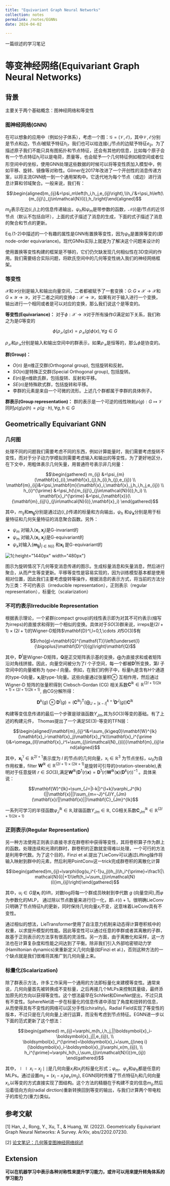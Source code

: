 ```yaml
---
title: "Equivariant Graph Neural Networks"
collection: notes
permalink: /notes/EGNNs
date: 2024-04-02

---
```


一篇综述的学习笔记

# 等变神经网络(Equivariant Graph Neural Networks)

## 背景
主要关于两个基础概念：图神经网络和等变性

### 图神经网络(GNN)

在可以想象的应用中（例如分子体系），考虑一个图：$\mathcal{G}=(\mathcal{V},\mathcal{E})$，其中$\mathcal{V},\mathcal{E}$分别是节点和边，节点$i$被赋予特征$h_i$，我们也可以给连接$i,j$节点的边赋予特征$e_{ij}$。为了描述原子我们不能只具有图拓扑和节点特征，还会有其他的信息，比如每个原子会有一个节点特征$h_i$可以是电荷，质量等，也会赋予一个几何特征例如相空间或者位形空间中的坐标，使用GNN处理这些数据的时候可以将等变性质加入模型中，例如平移、旋转、镜像等对称性。Gilmer在2017年改进了一个开创性的消息传递方案，以将主流GNN统一到一个通用架构中。它迭代地为每个节点（或边）进行消息计算和邻域聚合。一般来说，我们有：

$$\begin{aligned}m_{ij}&=\psi_m\left(h_i,h_j,e_{ij}\right),\\h_i'&=\psi_h\left(\{m_{ij}\}_{j\in\mathcal{N}(i)},h_i\right)\end{aligned}$$

$m_{ij}$表示在边$(i,j)$上的信息传递输出，$\psi_h$和$\psi_m$是带参数的函数，$\mathcal{N}(i)$是$i$节点的近邻节点（默认不包括自环），上面的式子描述了消息的生成，下面的式子描述了消息的聚合和节点的更新。

Eq.(1-2)中描述的一个有趣的属性是GNN有置换等变性，因为$\psi_h$是置换等变的(即node-order equivariance)。现代GNNs实际上就是为了解决这个问题来设计的

使用置换等变性构建的框架是不够的，它们仍欠缺发现几何相似性在3D空间的作用。我们需要结合实际问题，将欧氏空间中的几何等变性纳入我们的神经网络框架。

### 等变性

$\mathcal{X}$和$\mathcal{Y}$分别是输入和输出向量空间，二者都被赋予了一套变换：$G\colon G\times\mathcal{X}\to\mathcal{X}$和$G\times\mathcal{Y}\to\mathcal{Y}$，对于二者之间的变换$\phi:\mathcal{X}\to\mathcal{Y}$，如果有对于输入进行一个变换，输出进行一个相同或者是可以对应的变换，那么我们说这个是等变的。

**等变性(Equivariance)：** 对于$\phi:\mathcal{X}\to\mathcal{Y}$对于所有操作$G$满足如下关系，我们称之为是$G$等变的

$$\phi(\rho_{\mathcal{X}}(g)x)=\rho_{\mathcal{Y}}(g)\phi(x),\forall g\in G$$

$\rho_{\mathcal{X}}$和$\rho_{\mathcal{Y}}$分别是输入和输出空间中的群表示，如果$\rho_{\mathcal{Y}}$是恒等的，那么$\phi$是协变的。

**群(Group)：** 
- $O(n)$ 是$n$维正交群(Orthogonal group), 包括旋转和反射。
- $SO(n)$是特殊正交群(Special Orthogonal group), 包括旋转。
- $E(n)$是$n$维欧氏群，包括旋转、反射和平移。
- $SE(n)$是特殊欧式群，包括旋转和平移。
- 李群的元素是来自一个可微的流形。上述几个群都属于李群的具体例子。

**群表示(Group representation)：** 群的表示是一个可逆的线性映射$\rho(g):G\mapsto\mathcal{V}$同时$\rho(g)\rho(h)=\rho(g{\cdot}h),\forall g,h\in G$

## Geometrically Equivariant GNN

### 几何图

处理不同的问题我们需要考虑不同的东西，例如计算能量时，我们需要考虑旋转不变性，而对于分子动力学模拟则需要考虑输入和输出的等变性，为了更好地区分，在下文中，用粗体表示几何矢量，用普通符号表示非几何量：

$$\begin{gathered}
m_{ij} &=\psi_{m}(\mathbf{x}_{i},\mathbf{x}_{j},h_{i},h_{j},e_{ij}) \\
\mathbf{m}_{ij}&=\psi_\mathbf{m}(\mathbf{x}_i,\mathbf{x}_j,h_i,h_j,e_{ij}) \\
h_{i}^{\prime} &=\psi_h(\{m_{ij}\}_{j\in\mathcal{N}(i)},h_i) \\
\mathbf{x}_i^{\prime} &=\psi_{\mathbf{x}}(\{\mathbf{m}_{ij}\}_{j\in\mathcal{N}(i)},\mathbf{x}_i) 
\end{gathered}$$

其中，$m_{ij}$和$\mathbf{m_{ij}}$分别是通过边$(i,j)$传递的标量和方向输出，$\psi_h$ 和$\psi_\mathbf{x}$分别是用于标量特征和几何矢量特征的消息聚合函数。另外：

- $\psi_m$ 对输入$(\mathbf{x}_i,\mathbf{x}_j)$是G-invariant的
-  $\psi_\mathrm{m}$ 对输入$(\mathbf{x}_i,\mathbf{x}_j)$是G-equivariant的
-  $\psi_\mathrm{x}$对输入$\{\mathbf{m_{ij}}\}$$_{j\in N(i)}$ 和$\mathbf{x_i}$ 是G-equivariant的

![1](machine_learning/Equivariant_GNN/image1.png){:height="1440px" width="480px"}



图示为旋转情况下几何等变消息传递的图示。生成标量消息和矢量消息，然后进行聚合，从而产生等变更新。平移等变性是容易实现的，因为训练模型基本都是使用相对位置，因此我们主要考虑旋转等操作，根据消息的表示方式，将当前的方法分为三类：不可约表示（irreducible representation），正则表示（regular representation），标量化（scalarization）

### 不可约表示Irreducible Representation

根据表示理论，一个紧群(compact group)的线性表示即为对其不可约表示(缩写为irreps)的直接求和得到一个相似的变换。具体对于$SO(3)$群来说，irreps是$(2l+1)\times(2l+1)$的Wigner-D矩阵$\mathbf{D}^l,l=0,1,\cdots $对$SO(3)$有

$$\rho(g)=\mathbf{Q}^{\mathsf{T}}\left(\underset{l}{\bigoplus}\mathbf{D}^{l}(g)\right)\mathbf{Q}$$

其中，$\mathbf{D}^{l}$是Wigner-D矩阵，$\mathbf{Q}$是正交矩阵表示基的变换，$\bigoplus$为直接求和或者矩阵沿对角线拼接。因此，向量空间被分为了$l$ 个子空间，每一个都被$\mathbf{D}^l$所变换，第$l$ 子空间中的向量被称为 $type$-$l$ 向量。例如，在我们的例子中，标量$h_i$是含有$H$个通道的type-0向量，$\mathbf{x}_i$是type-1向量。这些向量通过张量积$\otimes$ 互相作用，然后通过Wigner-D 矩阵的张量积得到 Clebsch-Gordan (CG) 相关系数$\mathbf{C}^{lk}\in\mathbb{R}^{(2l+1)(2k+1)\times(2l+1)(2k+1)}$, 由CG分解所得：

$$\mathbf{D}^k(g)\otimes \mathbf{D}^l(g)=(\mathbf{C}^{lk})^{\mathrm{T}}\left(\bigoplus_{J=|k-l|}^{k+l}\mathbf{D}^J(g)\right)\mathbf{C}^{lk}$$

构建等变信息传递的最后一个步骤是球谐函数$Y_{Jm}$,其为$SO(3)$等变的基础。有了上述的构建元件， Thomas提出了一个满足SE(3)-等变的TFN层：

$$\begin{aligned}\mathbf{m}_{ij}^l&=\sum_{k\geq0}\mathbf{W}^{lk}(\mathbf{x}_i-\mathbf{x}_j)\mathbf{x}_j^k\\\mathbf{x}_i^{\prime l}&=\omega_{ll}\mathbf{x}_i^l+\sum_{j\in\mathcal{N}_{(i)}}\mathbf{m}_{ij}\end{aligned}$$

其中，$\mathbf{x_i}^{\prime l}\in\mathbb{R}^{2l+1}$表示度为 $l$ 的节点$i$的几何向量，$\mathrm{x_i}\in\mathbb{R}^3$ 为节点坐标，$\omega_{ll}$为自作用权重，filter $\mathbf{W}^{lk}\in\mathbb{R}^{(2l+1)\times(2k+1)}$是旋转可引导的(rotation-steerable),表明对于任意旋转 $r\in SO(3)$,满足$\mathbf{W}^{lk}(\mathbf{D}^1(r)\mathbf{x})=\mathbf{D}^1(r)\mathbf{W}^{lk}(\mathbf{x})(\mathbf{D}^k(r))^{-1}$ 。具体来说：

$$\mathbf{W}^{lk}=\sum_{J=|l-k|}^{l+k}\varphi_J^{lk}(||\mathbf{x}||)\sum_{m=-J}^{J}Y_{Jm}(\mathbf{x}/||\mathbf{x}||)\mathbf{C}_{Jm}^{lk}$$

一系列可学习的半径函数$\varphi_J^{lk}\in\mathbb{R}$,球谐函数$Y_{Jm}\in\mathbb{R}$, CG相关系数$\mathbf{C}_{Jm}^{lk}\in\mathbb{R}^{(2l+1)(2k+1)}$

### 正则表示(Regular Representation)

另一种方法使用正则表示直接寻求在群卷积中获得等变性，其将卷积算子作为群上的函数。处理连续和光滑的群时，群卷积的正数就变得难以处理，一个可行的方法是利用李代数。为了这个目的，Finzi et al.提出了LieConv可以通过Lifting操作将输入映射到群中的元素，然后利用PointConv这一trick完成群卷积的离散化计算

$$\begin{gathered}m_{ij}=\varphi(log(u_i^{-1}u_j))h_j\\h_i^{\prime}=\frac1{|\mathcal{N}(i)|+1}\left(h_i+\sum_{j\in\mathcal{N}(i)}m_{ij}\right)\end{gathered}$$

其中，$u_i\in G$是$\mathbf{x}_i$ 的lift，对数log将每一个群成员映射到李代数 $g$ (向量空间),而$\varphi$为参数化的MLP， 通过除以节点数量来进行归一化，即$\mathcal{N}(i)+1$。很明确LieConv只明确了节点特征$h_i$的更新，同时保持几何向量$x_i$不变，这意味着LieConv具有不变性。

通过相似的想法，LieTransformer使用了自注意力机制来动态得计算卷积核中的权重，以求提升模型的性能。因此等变性可以通过任意的李群或者其离散的子群，故基于正则表示的方法享有很高的灵活性。另一方面，由于离散化和采样，这一方法也在计算复杂度和性能之间达到了平衡。除非我们引入外部哈密顿动力学(Hamiltonian dynamics)来重新定义几何向量(如Finzi et al.)，否则这种方法的一个缺点就是我们很难将其推广到几何向量上来。

### 标量化(Scalarization)
除了群表示方法，许多工作采用一个通用的方法即标量化来建模等变性。通常来说，几何向量首先被转换成不变标量，之后再接几个MLPs来控制其量级，最终添加原先的方向以获得等变性。这个想法最早在SchNet和DimeNet提出，不过只具有不变性。SphereNet进一步在标量化的信息传递中添加了角度和扭转的信息，从而使得具有不变性的网络可以区分手性(chirality)。Radial Field实现了等变性的版本，不过只是在几何向量上进行运算，而没有考虑到节点特征。EGNN进一步以下面的范式更新了这个想法：

$$\begin{gathered}
m_{ij}=\varphi_m(h_i,h_j,||\boldsymbol{x}_i-\boldsymbol{x}_j||,e_{ij}), \\
\boldsymbol{x}_i^{\prime}=\boldsymbol{x}_i+\sum_{j\neq i}(\boldsymbol{x}_i-\boldsymbol{x}_j)\varphi_x(m_{ij}), \\
h_i^{\prime}=\varphi_h(h_i,\sum_{j\in\mathcal{N}(i)}m_{ij}) 
\end{gathered}$$

其中，$\mid\mid x_i-x_j\mid\mid$是几何向量$x_i$和$x_j$的标量化形式；$\varphi_m$、$\varphi_x$和$\varphi_h$都是任意的MLPs。通过设置$m_{ij}=(x_i-x_j)\varphi_x(m_{ij})$, EGNN同时传播了节点特征$h_i$和几何向量$x_i$,以等变的方式直接实现了图结构。这个方法的精髓在于构建不变的信息$m_{ij}$,然后沿着径向方向(radial dirction)重新转换回到等变的输出，与我们计算两个带电粒子的库伦力(重力)类似。

## 参考文献
[1] Han, J., Rong, Y., Xu, T., & Huang, W. (2022). Geometrically Equivariant Graph Neural Networks: A Survey. ArXiv, abs/2202.07230.

[2] [论文笔记：几何等变图神经网络综述](https://gabriel-qin.github.io/2023/06/03/Survey-Geometrically-Equivariant-GNN/)

## Extension

**可以在机器学习中表示各种对称性来提升学习能力，或许可以用来提升转角体系的学习能力**